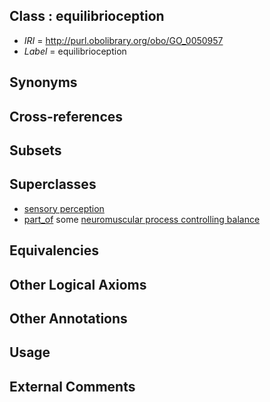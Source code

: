 
## Class : equilibrioception

 * *IRI* = http://purl.obolibrary.org/obo/GO_0050957
 * *Label* = equilibrioception

## Synonyms


## Cross-references


## Subsets


## Superclasses

 * [sensory perception](../../GO/00/GO_0007600.md)
 * [part_of](../../BFO/50/BFO_0000050.md) some [neuromuscular process controlling balance](../../GO/85/GO_0050885.md)

## Equivalencies


## Other Logical Axioms


## Other Annotations


## Usage


## External Comments


